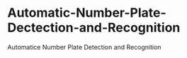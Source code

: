 # Automatic-Number-Plate-Dectection-and-Recognition
Automatice Number Plate Detection and Recognition
